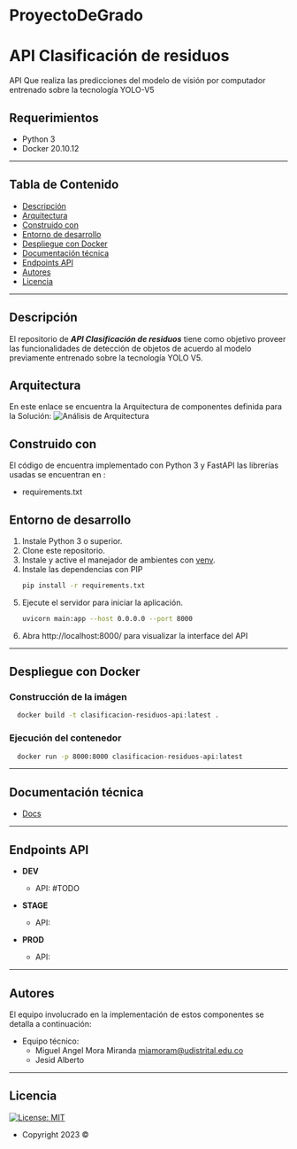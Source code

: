 # ProyectoDeGrado

# API Clasificación de residuos

API Que realiza las predicciones del modelo de visión por computador entrenado sobre la tecnología YOLO-V5

## Requerimientos
 - Python 3
 - Docker 20.10.12

---
## Tabla de Contenido

- [Descripción](#descripción)
- [Arquitectura](#arquitectura)
- [Construido con](#construido-con)
- [Entorno de desarrollo](#desarrollo)
- [Despliegue con Docker](#Docker)
- [Documentación técnica](#Url-a-Login)
- [Endpoints API](#Endpoints-API)
- [Autores](#autores)
- [Licencia](#licencia)

---

## Descripción

El repositorio de ***API Clasificación de residuos*** tiene como objetivo proveer las funcionalidades de detección de objetos de acuerdo al modelo previamente entrenado sobre la tecnología YOLO V5.

## Arquitectura
En este enlace se encuentra la Arquitectura de componentes definida para la Solución: ![Análisis de Arquitectura ](https://TODO)
 

## Construido con 

El código de encuentra implementado con Python 3 y FastAPI las librerías usadas se encuentran en :  

- requirements.txt

## Entorno de desarrollo
1. Instale Python 3 o superior. 
2. Clone este repositorio.
3. Instale y active el manejador de ambientes con [venv](https://docs.python.org/3/library/venv.html).
4. Instale las dependencias con PIP
    ```sh
    pip install -r requirements.txt
    ```
5. Ejecute el servidor para iniciar la aplicación.
    ```sh
    uvicorn main:app --host 0.0.0.0 --port 8000
    ```
6. Abra http://localhost:8000/ para visualizar la interface del API

---

## Despliegue con Docker 

### Construcción de la imágen
```sh
  docker build -t clasificacion-residuos-api:latest .
```
### Ejecución del contenedor
```sh
  docker run -p 8000:8000 clasificacion-residuos-api:latest 
```

---

## Documentación técnica
- [Docs](localhost:8000/docs/)

---

## Endpoints API

- **DEV**
	- API: #TODO

- **STAGE**
	- API: 

- **PROD**
	- API: 


---
## Autores

El equipo involucrado en la implementación de estos componentes se detalla a continuación:

 - Equipo técnico: 
	 - Miguel Angel Mora Miranda <miamoram@udistrital.edu.co>
     - Jesid Alberto 

---

## Licencia

[![License: MIT](https://img.shields.io/badge/License-MIT-yellow.svg)](https://opensource.org/licenses/MIT)
- Copyright 2023 ©